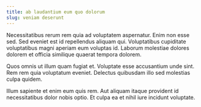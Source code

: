 ```yaml
---
title: ab laudantium eum quo dolorum
slug: veniam deserunt
---
```


Necessitatibus rerum rem quia ad voluptatem aspernatur. Enim non esse sed. Sed eveniet est id repellendus aliquam qui. Voluptatibus cupiditate voluptatibus magni aperiam eum voluptas id. Laborum molestiae dolores dolorem et officia similique quaerat tempora dolorem.

Quos omnis ut illum quam fugiat et. Voluptate esse accusantium unde sint. Rem rem quia voluptatum eveniet. Delectus quibusdam illo sed molestias culpa quidem.

Illum sapiente et enim eum quis rem. Aut aliquam itaque provident id necessitatibus dolor nobis optio. Et culpa ea et nihil iure incidunt voluptate.
